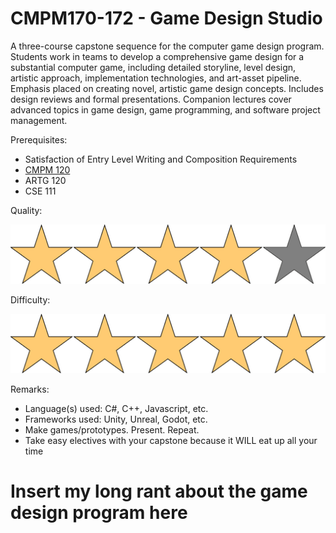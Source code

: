 # CMPM170-172 - Game Design Studio

A three-course capstone sequence for the computer game design program. Students work in teams to develop a comprehensive game design for a substantial computer game, including detailed storyline, level design, artistic approach, implementation technologies, and art-asset pipeline. Emphasis placed on creating novel, artistic game design concepts. Includes design reviews and formal presentations. Companion lectures cover advanced topics in game design, game programming, and software project management.

Prerequisites:

- Satisfaction of Entry Level Writing and Composition Requirements
- [CMPM 120](CMPM120.md)
- ARTG 120
- CSE 111

Quality:

![](../Media/4star.png)

Difficulty:

![](../Media/5star.png)

Remarks:

- Language(s) used: C#, C++, Javascript, etc.
- Frameworks used: Unity, Unreal, Godot, etc.
- Make games/prototypes. Present. Repeat.
- Take easy electives with your capstone because it WILL eat up all your time

# Insert my long rant about the game design program here